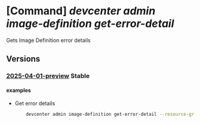 # [Command] _devcenter admin image-definition get-error-detail_

Gets Image Definition error details

## Versions

### [2025-04-01-preview](/Resources/mgmt-plane/L3N1YnNjcmlwdGlvbnMve30vcmVzb3VyY2Vncm91cHMve30vcHJvdmlkZXJzL21pY3Jvc29mdC5kZXZjZW50ZXIvZGV2Y2VudGVycy97fS9jYXRhbG9ncy97fS9pbWFnZWRlZmluaXRpb25zL3t9L2dldGVycm9yZGV0YWlscw==/2025-04-01-preview.xml) **Stable**

<!-- mgmt-plane /subscriptions/{}/resourcegroups/{}/providers/microsoft.devcenter/devcenters/{}/catalogs/{}/imagedefinitions/{}/geterrordetails 2025-04-01-preview -->

#### examples

- Get error details
    ```bash
        devcenter admin image-definition get-error-detail --resource-group "rg1" --dev-center-name "Contoso" --catalog-name "TeamCatalog" --image-definition-name "WebDevBox"
    ```

